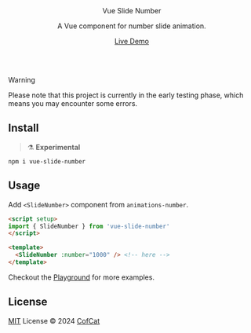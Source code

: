 <br>
<br>
<p align="center">
Vue Slide Number
</p>

<p align="center">
A Vue component for number slide animation.
</p>

<p align="center"><a href="https://vue-slide-number.vercel.app/">Live Demo</a></p>

<br>
<br>

> [!WARNING]
>
> Please note that this project is currently in the early testing phase, which means you may encounter some errors.

## Install

> ⚗️ **Experimental**

```
npm i vue-slide-number
```

## Usage

Add `<SlideNumber>` component from `animations-number`.

```html
<script setup>
import { SlideNumber } from 'vue-slide-number'
</script>

<template>
  <SlideNumber :number="1000" /> <!-- here -->
</template>
```

Checkout the [Playground](./playground/) for more examples.

## License

[MIT](./LICENSE) License © 2024 [CofCat](https://github.com/CofCat456)
